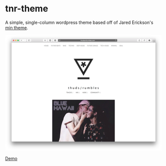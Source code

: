 tnr-theme
=========

A simple, single-column wordpress theme based off of Jared Erickson's [min theme](http://jarederickson.com/2011/min-a-free-wordpress-minimal-theme/). 

![Thuds and Rumbles](/img/thumbnail.png)

[Demo](http://thudsandrumbles.com)


